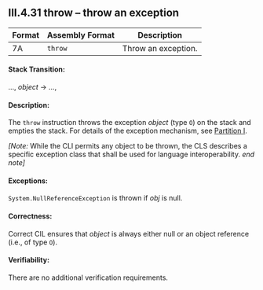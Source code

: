 ## III.4.31 throw &ndash; throw an exception

 | Format | Assembly Format | Description
 | ---- | ---- | ----
 | 7A | `throw` | Throw an exception.

#### Stack Transition:

&hellip;, _object_ &rarr; &hellip;,

#### Description:

The `throw` instruction throws the exception _object_ (type `O`) on the stack and empties the stack. For details of the exception mechanism, see [Partition I](i.12.4.2-exception-handling.md).

_[Note:_ While the CLI permits any object to be thrown, the CLS describes a specific exception class that shall be used for language interoperability. _end note]_

#### Exceptions:

`System.NullReferenceException` is thrown if _obj_ is null.

#### Correctness:

Correct CIL ensures that _object_ is always either null or an object reference (i.e., of type `O`).

#### Verifiability:

There are no additional verification requirements.
